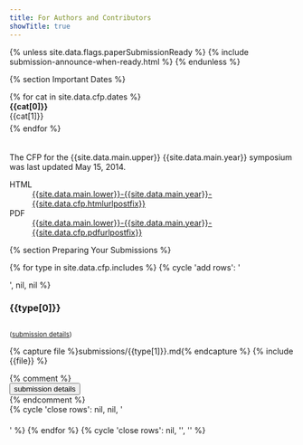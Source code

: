 ```yaml
---
title: For Authors and Contributors
showTitle: true
---
```


{% unless site.data.flags.paperSubmissionReady %}
{% include submission-announce-when-ready.html %}
{% endunless %}

{% section Important Dates %}

<div class="row"  style="padding-bottom: 20px;">
{% for cat in site.data.cfp.dates %}
<div class="row" style="padding-bottom: 5px;">
    <div class="col-sm-5 col-sm-offset-1">
        <b>{{cat[0]}}</b>
    </div>
    <div class="col-sm-6 ">
        {{cat[1]}}
    </div>
</div>
{% endfor %}
</div>

<div class="row">
    <div class="col-sm-10">
        <p>The CFP for the {{site.data.main.upper}} {{site.data.main.year}} symposium was last updated May 15, 2014.</p>
        <dl class="dl-horizontal">
            <dt> HTML </dt>
            <dd> 
                <a href="{{site.data.main.lower}}-{{site.data.main.year}}-{{site.data.cfp.htmlurlpostfix}}">
                    {{site.data.main.lower}}-{{site.data.main.year}}-{{site.data.cfp.htmlurlpostfix}}
                </a> </dd>
            <dt> PDF </dt>
            <dd> 
                <a href="{{site.data.main.lower}}-{{site.data.main.year}}-{{site.data.cfp.pdfurlpostfix}}"> 
                    {{site.data.main.lower}}-{{site.data.main.year}}-{{site.data.cfp.pdfurlpostfix}}
                </a>
                </dd>
        </dl>
    
</div></div>

{% section Preparing Your Submissions %}

{% for type in site.data.cfp.includes %}
  {% cycle 'add rows': '<div class="row" style="padding-bottom: 20px; ">', nil, nil %}
<div class="col-md-4">
  <div class="row">
    <div class="col-md-6">
      <h3>{{type[0]}}</h3>
    </div>
    <div class="col-md-6" style="margin-top: 30px;">
      <small>(<a href="{{type[1]}}.html">submission details</a>)</small>
    </div>
  </div>
  <p>
    {% capture file %}submissions/{{type[1]}}.md{% endcapture %}
  {% include {{file}} %}
  </p>
  {% comment %}
  <div class="text-center">
  <a href="{{type[1]}}.html"><button type="button" class="btn btn-info">submission details</button></a>
  </div>
  {% endcomment %}
</div>
  {% cycle 'close rows': nil, nil, '</div>' %}
{% endfor %}
{% cycle 'close rows': nil, '</div>', '</div>' %}

